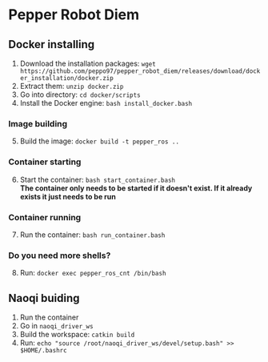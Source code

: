 # Pepper Robot Diem
## Docker installing
1. Download the installation packages: `wget https://github.com/peppo97/pepper_robot_diem/releases/download/docker_installation/docker.zip`
2. Extract them: `unzip docker.zip`
3. Go into directory: `cd docker/scripts`
4. Install the Docker engine: `bash install_docker.bash`

### Image building
5. Build the image: `docker build -t pepper_ros ..`

### Container starting
6. Start the container: `bash start_container.bash` <br>
**The container only needs to be started if it doesn't exist. If it already exists it just needs to be run**

### Container running
7. Run the container: `bash run_container.bash`

### Do you need more shells?
8. Run: `docker exec pepper_ros_cnt /bin/bash`

## Naoqi buiding
1. Run the container
2. Go in `naoqi_driver_ws`
3. Build the workspace: `catkin build`
4. Run: `echo "source /root/naoqi_driver_ws/devel/setup.bash" >> $HOME/.bashrc`
